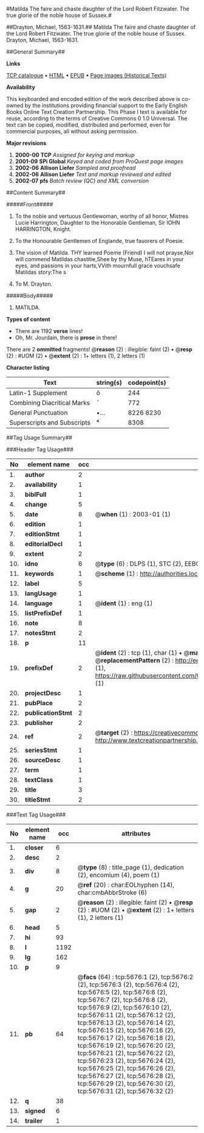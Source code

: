 #Matilda The faire and chaste daughter of the Lord Robert Fitzwater. The true glorie of the noble house of Sussex.#

##Drayton, Michael, 1563-1631.##
Matilda The faire and chaste daughter of the Lord Robert Fitzwater. The true glorie of the noble house of Sussex.
Drayton, Michael, 1563-1631.

##General Summary##

**Links**

[TCP catalogue](http://www.ota.ox.ac.uk/tcp/)  • 
[HTML](http://tei.it.ox.ac.uk/tcp/Texts-HTML/free/A20/A20826.html)  • 
[EPUB](http://tei.it.ox.ac.uk/tcp/Texts-EPUB/free/A20/A20826.epub) • 
[Page images (Historical Texts)](https://data.historicaltexts.jisc.ac.uk/view?pubId=eebo-99841117e&pageId=eebo-99841117e-5676-1)

**Availability**

This keyboarded and encoded edition of the
	       work described above is co-owned by the institutions
	       providing financial support to the Early English Books
	       Online Text Creation Partnership. This Phase I text is
	       available for reuse, according to the terms of Creative
	       Commons 0 1.0 Universal. The text can be copied,
	       modified, distributed and performed, even for
	       commercial purposes, all without asking permission.

**Major revisions**

1. __2000-00__ __TCP__ *Assigned for keying and markup*
1. __2001-09__ __SPi Global__ *Keyed and coded from ProQuest page images*
1. __2002-06__ __Allison Liefer__ *Sampled and proofread*
1. __2002-06__ __Allison Liefer__ *Text and markup reviewed and edited*
1. __2002-07__ __pfs__ *Batch review (QC) and XML conversion*

##Content Summary##

#####Front#####

1. To the noble and vertuous Gentlewoman, worthy of all honor, Mistres Lucie Harrington, Daughter to the Honorable Gentleman, Sir IOHN HARRINGTON, Knight.

1. To the Honourable Gentlemen of Englande, true fauorers of Poesie.

1. The vision of Matilda.
THY learned Poeme (Friend) I will not prayse,Nor will commend Matildas chastitie,Shee by thy Muse, hTEares in your eyes, and passions in your harts,VVith mournfull grace vouchsafe Matildas story:The s
1. To M. Drayton.

#####Body#####

1. MATILDA.

**Types of content**

  * There are 1192 **verse** lines!
  * Oh, Mr. Jourdain, there is **prose** in there!

There are 2 **ommitted** fragments! 
 @__reason__ (2) : illegible: faint (2)  •  @__resp__ (2) : #UOM (2)  •  @__extent__ (2) : 1+ letters (1), 2 letters (1)

**Character listing**


|Text|string(s)|codepoint(s)|
|---|---|---|
|Latin-1 Supplement|ô|244|
|Combining             Diacritical Marks|̄|772|
|General Punctuation|•…|8226 8230|
|Superscripts             and Subscripts|⁴|8308|

##Tag Usage Summary##

###Header Tag Usage###

|No|element name|occ|attributes|
|---|---|---|---|
|1.|__author__|2||
|2.|__availability__|1||
|3.|__biblFull__|1||
|4.|__change__|5||
|5.|__date__|8| @__when__ (1) : 2003-01 (1)|
|6.|__edition__|1||
|7.|__editionStmt__|1||
|8.|__editorialDecl__|1||
|9.|__extent__|2||
|10.|__idno__|6| @__type__ (6) : DLPS (1), STC (2), EEBO-CITATION (1), PROQUEST (1), VID (1)|
|11.|__keywords__|1| @__scheme__ (1) : http://authorities.loc.gov/ (1)|
|12.|__label__|5||
|13.|__langUsage__|1||
|14.|__language__|1| @__ident__ (1) : eng (1)|
|15.|__listPrefixDef__|1||
|16.|__note__|8||
|17.|__notesStmt__|2||
|18.|__p__|11||
|19.|__prefixDef__|2| @__ident__ (2) : tcp (1), char (1)  •  @__matchPattern__ (2) : ([0-9\-]+):([0-9IVX]+) (1), (.+) (1)  •  @__replacementPattern__ (2) : http://eebo.chadwyck.com/downloadtiff?vid=$1&page=$2 (1), https://raw.githubusercontent.com/textcreationpartnership/Texts/master/tcpchars.xml#$1 (1)|
|20.|__projectDesc__|1||
|21.|__pubPlace__|2||
|22.|__publicationStmt__|2||
|23.|__publisher__|2||
|24.|__ref__|2| @__target__ (2) : https://creativecommons.org/publicdomain/zero/1.0/ (1), http://www.textcreationpartnership.org/docs/. (1)|
|25.|__seriesStmt__|1||
|26.|__sourceDesc__|1||
|27.|__term__|1||
|28.|__textClass__|1||
|29.|__title__|3||
|30.|__titleStmt__|2||


###Text Tag Usage###

|No|element name|occ|attributes|
|---|---|---|---|
|1.|__closer__|6||
|2.|__desc__|2||
|3.|__div__|8| @__type__ (8) : title_page (1), dedication (2), encomium (4), poem (1)|
|4.|__g__|20| @__ref__ (20) : char:EOLhyphen (14), char:cmbAbbrStroke (6)|
|5.|__gap__|2| @__reason__ (2) : illegible: faint (2)  •  @__resp__ (2) : #UOM (2)  •  @__extent__ (2) : 1+ letters (1), 2 letters (1)|
|6.|__head__|5||
|7.|__hi__|93||
|8.|__l__|1192||
|9.|__lg__|162||
|10.|__p__|9||
|11.|__pb__|64| @__facs__ (64) : tcp:5676:1 (2), tcp:5676:2 (2), tcp:5676:3 (2), tcp:5676:4 (2), tcp:5676:5 (2), tcp:5676:6 (2), tcp:5676:7 (2), tcp:5676:8 (2), tcp:5676:9 (2), tcp:5676:10 (2), tcp:5676:11 (2), tcp:5676:12 (2), tcp:5676:13 (2), tcp:5676:14 (2), tcp:5676:15 (2), tcp:5676:16 (2), tcp:5676:17 (2), tcp:5676:18 (2), tcp:5676:19 (2), tcp:5676:20 (2), tcp:5676:21 (2), tcp:5676:22 (2), tcp:5676:23 (2), tcp:5676:24 (2), tcp:5676:25 (2), tcp:5676:26 (2), tcp:5676:27 (2), tcp:5676:28 (2), tcp:5676:29 (2), tcp:5676:30 (2), tcp:5676:31 (2), tcp:5676:32 (2)|
|12.|__q__|38||
|13.|__signed__|6||
|14.|__trailer__|1||
